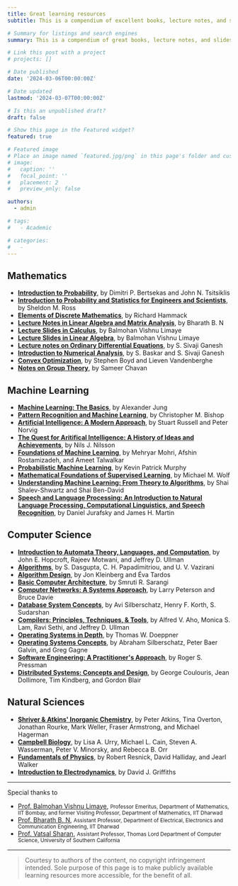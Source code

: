```yaml
---
title: Great learning resources
subtitle: This is a compendium of excellent books, lecture notes, and slides, spanning various fields of study in Mathematics, Machine Learning, Computer Science, and Natural Sciences, that are publicly available.

# Summary for listings and search engines
summary: This is a compendium of great books, lecture notes, and slides, spanning various fields of study in Mathematics, Machine Learning, Computer Science, and Natural Sciences, that are publicly available.

# Link this post with a project
# projects: []

# Date published
date: '2024-03-06T00:00:00Z'

# Date updated
lastmod: '2024-03-07T00:00:00Z'

# Is this an unpublished draft?
draft: false

# Show this page in the Featured widget?
featured: true

# Featured image
# Place an image named `featured.jpg/png` in this page's folder and customize its options here.
# image:
#   caption: ''
#   focal_point: ''
#   placement: 2
#   preview_only: false

authors:
  - admin

# tags:
#   - Academic

# categories:
#   - 
---
```


## Mathematics
* [**Introduction to Probability**](https://ocw.mit.edu/courses/res-6-012-introduction-to-probability-spring-2018/d973b10c2587781f86ca4f2aff49098f_MITRES_6_012S18_Textbook.pdf), by Dimitri P. Bertsekas and John N. Tsitsiklis
* [**Introduction to Probability and Statistics for Engineers and Scientists**](https://minerva.it.manchester.ac.uk/~saralees/statbook3.pdf), by Sheldon M. Ross
* [**Elements of Discrete Mathematics**](https://www.people.vcu.edu/~rhammack/Discrete/Alpha.pdf), by Richard Hammack
* [**Lecture Notes in Linear Algebra and Matrix Analysis**](https://bharathbettagerenagaraja.files.wordpress.com/2016/07/e212_matrixtheory_oct8.pdf), by Bharath B. N
* [**Lecture Slides in Calculus**](https://drive.google.com/open?id=1ZND5I8g1yGBzNRii4TkZBr7mX2T-8kao), by Balmohan Vishnu Limaye
* [**Lecture Slides in Linear Algebra**](https://drive.google.com/open?id=1jUO2FgE4V8FE5PIZEcZ68GOHTi24guNm), by Balmohan Vishnu Limaye
* [**Lecture notes on Ordinary Differential Equations**](https://www.math.iitb.ac.in/~siva/afs07.pdf), by S. Sivaji Ganesh
* [**Introduction to Numerical Analysis**](https://www.math.iitb.ac.in/~baskar/NA-20130603), by S. Baskar and S. Sivaji Ganesh
* [**Convex Optimization**](https://web.stanford.edu/~boyd/cvxbook/bv_cvxbook.pdf), by Stephen Boyd and Lieven Vandenberghe
* [**Notes on Group Theory**](http://home.iitk.ac.in/~chavan/alg1.pdf), by Sameer Chavan

## Machine Learning
* [**Machine Learning: The Basics**](https://alexjungaalto.github.io/MLBasicsBook.pdf), by Alexander Jung
* [**Pattern Recognition and Machine Learning**](https://www.microsoft.com/en-us/research/uploads/prod/2006/01/Bishop-Pattern-Recognition-and-Machine-Learning-2006.pdf), by Christopher M. Bishop
* [**Artificial Intelligence: A Modern Approach**](https://people.engr.tamu.edu/guni/csce421/files/AI_Russell_Norvig.pdf), by Stuart Russell and Peter Norvig
* [**The Quest for Aritifical Intelligence: A History of Ideas and Achievements**](https://ai.stanford.edu/~nilsson/QAI/qai.pdf), by Nils J. Nilsson
* [**Foundations of Machine Learning**](https://www.dropbox.com/s/38p0j6ds5q9c8oe/10290.pdf?dl=1), by Mehryar Mohri, Afshin Rostamizadeh, and Ameet Talwalkar
* [**Probabilistic Machine Learning**](https://github.com/probml/pml-book/releases/latest/download/book1.pdf), by Kevin Patrick Murphy
* [**Mathematical Foundations of Supervised Learning**](https://mediatum.ub.tum.de/doc/1723378/1723378.pdf), by Michael M. Wolf
* [**Understanding Machine Learning:
From Theory to Algorithms**](https://www.cs.huji.ac.il/~shais/UnderstandingMachineLearning/understanding-machine-learning-theory-algorithms.pdf), by Shai Shalev-Shwartz and Shai Ben-David
* [**Speech and Language Processing: An Introduction to Natural Language Processing, Computational Linguistics, and Speech Recognition**](https://web.stanford.edu/~jurafsky/slp3/ed3bookfeb3_2024.pdf), by Daniel Jurafsky and James H. Martin

## Computer Science
* [**Introduction to Automata Theory, Languages, and Computation**](https://www-2.dc.uba.ar/staff/becher/Hopcroft-Motwani-Ullman-2001.pdf), by John E. Hopcroft, Rajeev Motwani, and Jeffrey D. Ullman
* [**Algorithms**](http://algorithmics.lsi.upc.edu/docs/Dasgupta-Papadimitriou-Vazirani.pdf), by S. Dasgupta, C. H. Papadimitriou, and U. V. Vazirani
* [**Algorithm Design**](https://dl.icdst.org/pdfs/files3/9ce98c127c79e548ebea18966f526ae9.pdf), by Jon Kleinberg and Éva Tardos
* [**Basic Computer Architecture**](https://www.cse.iitd.ac.in/~srsarangi/archbook/archbook.pdf), by Smruti R. Sarangi
* [**Computer Networks: A Systems Approach**](https://titania.eng.monash.edu/netperf/docs/computer-networks-peterson-davie-v6.0.pdf), by Larry Peterson and Bruce Davie
* [**Database System Concepts**](https://db-book.com/), by Avi Silberschatz, Henry F. Korth, S. Sudarshan
* [**Compilers: Principles, Techniques, & Tools**](https://repository.unikom.ac.id/48769/1/Compilers%20-%20Principles%2C%20Techniques%2C%20and%20Tools%20%282006%29.pdf), by Alfred V. Aho, Monica S. Lam, Ravi Sethi, and Jeffrey D. Ullman
* [**Operating Systems in Depth**](https://www.oreilly.com/library/view/operating-systems-in/9780471687238/), by Thomas W. Doeppner
* [**Operating Systems Concepts**](https://os.ecci.ucr.ac.cr/slides/Abraham-Silberschatz-Operating-System-Concepts-10th-2018.pdf), by Abraham Silberschatz, Peter Baer Galvin, and Greg Gagne
* [**Software Engineering: A Practitioner's Approach**](https://intranetssn.github.io/www.ssn.net/twiki/pub/CseIntranet/CseBCS6403/PressmanBook.pdf), by Roger S. Pressman
* [**Distributed Systems: Concepts and Design**](https://bedford-computing.co.uk/learning/wp-content/uploads/2016/03/george-coulouris-distributed-systems-concepts-and-design-5th-edition.pdf), by George Coulouris, Jean Dollimore, Tim Kindberg, and Gordon Blair

## Natural Sciences
* [**Shriver & Atkins' Inorganic Chemistry**](https://edisciplinas.usp.br/pluginfile.php/7940313/mod_resource/content/1/Shriver%20%20Atkins%20-%20Inorganic%20Chemistry%205th.pdf), by Peter Atkins, Tina Overton, Jonathan Rourke, Mark Weller, Fraser Armstrong, and Michael Hagerman
* [**Campbell Biology**](https://www.pearsonhighered.com/assets/preface/0/1/3/5/0135855837.pdf), by Lisa A. Urry, Michael L. Cain, Steven A. Wasserman, Peter V. Minorsky, and Rebecca B. Orr
* [**Fundamentals of Physics**](https://ia801804.us.archive.org/28/items/2014-jw-fundamentals-of-physics-extended-10th-ed-tand-a_202011/2014%20JW%20Fundamentals%20Of%20Physics%20Extended%2010th%20Ed%20TandA.pdf), by Robert Resnick, David Halliday, and Jearl Walker
* [**Introduction to Electrodynamics**](http://www-pnp.physics.ox.ac.uk/~gwenlan/teaching/EM/introduction-to-electrodynamics-d-j-griffiths-4ed.pdf), by David J. Griffiths

---

Special thanks to 
*  [Prof. Balmohan Vishnu Limaye](https://www.math.iitb.ac.in/~bvl/), <small>Professor Emeritus, Department of Mathematics, IIT Bombay, and former Visiting Professor, Department of Mathematics, IIT Dharwad</small>
* [Prof. Bharath B. N](https://bharathbettagere.github.io/mywebpage/), <small>Assistant Professor, Department of Electrical, Electronics and Communication Engineering, IIT Dharwad</small>
* [Prof. Vatsal Sharan](https://vatsalsharan.github.io/), <small> Assistant Professor, Thomas Lord Department of Computer Science, University of Southern California </small>
---

> Courtesy to authors of the content, no copyright infringement intended. Sole purpose of this page is to make publicly available learning resources more accessible, for the benefit of all.<br>
